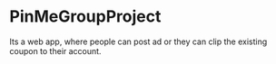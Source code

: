# PinMeGroupProject
Its a web app, where people can post ad or they can clip the existing coupon to their account.
